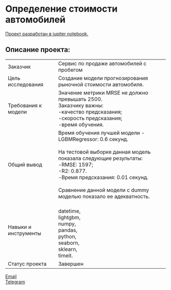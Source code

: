 # Определение стоимости автомобилей

[Проект разработан в jupiter notebook.](https://github.com/data-analyst-mr/DataScienceProjects/blob/main/projects/educational%20project/cost_cars/coast_cars.ipynb)<br/>

## Описание проекта:
|   |  |
|---------------|-------------------|
|Заказчик | Cервис по продаже автомобилей с пробегом|
|Цель исследования| Создание модели прогнозирования рыночной стоимости автомобиля.|
|Требования к модели|Значение метрики MRSE не должно превышать 2500.<br/>Заказчику важны:<br/>-качество предсказания;<br/>-скорость предсказания;<br/>-время обучения.|
|Общий вывод| Время обучения лучшей модели - LGBMRegressor: 0.6 секунд.<br/><br/>На тестовой выборке данная модель показала следующие результаты:<br/>-RMSE: 1597;<br/>-R2: 0.877.<br/>-Время предсказания: 0.01 секунд.<br/><br/>Сравнение данной модели с dummy моделью показало ее адекватность.<br/>|
|Навыки и инструменты|<br/>datetime,<br/>lightgbm,<br/>numpy,<br/>pandas,<br/>python,<br/>seaborn,<br/>sklearn,<br/>timeit.|
|Статус проекта| Завершен|


[Email](mailto:mikhail-shestakov-2022@bk.ru)<br/>
[Telegram](https://t.me/mshestakov1)
